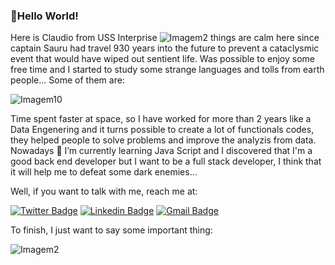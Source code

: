 ### 👋Hello World!

Here is Claudio from USS Interprise ![Imagem2](https://user-images.githubusercontent.com/87623334/137498036-3976e58d-dd8a-405b-a119-fe03f185e0eb.png) things are calm here since captain Sauru had travel 930 years into the future to prevent a cataclysmic event that would have wiped out sentient life. 
Was possible to enjoy some free time and I started to study some strange languages and tolls from earth people...
Some of them are:

![Imagem10](https://user-images.githubusercontent.com/87623334/137501518-e64d9ffc-599a-4c48-ae60-39482251f266.png)

Time spent faster at space, so I have worked for more than 2 years like a Data Engenering and it turns possible to create a lot of functionals codes, they helped people to solve
problems and improve the analyzis from data.
Nowadays  🌱 I’m currently learning Java Script and I discovered that I'm a good back end developer but I want to be a full stack developer, I think that it will help me to
defeat some dark enemies...

Well, if you want to talk with me, reach me at:

[![Twitter Badge](https://img.shields.io/badge/-@ClaudioPonchi-6633cc?style=flat-square&labelColor=6633cc&logo=twitter&logoColor=white&link=https://twitter.com/ClaudioPonchi)](https://twitter.com/ClaudioPonchi) 
[![Linkedin Badge](https://img.shields.io/badge/-Claudio%20Junior-6633cc?style=flat-square&logo=Linkedin&logoColor=white&link=https://www.linkedin.com/in/claudiojpj/)](https://www.linkedin.com/in/claudiojpj/) 
[![Gmail Badge](https://img.shields.io/badge/-claudiojpj@gmail.com-6633cc?style=flat-square&logo=Gmail&logoColor=white&link=mailto:claudiojpj@gmail.com)](mailto:claudiojpj@gmail.com)

To finish, I just want to say some important thing:

![Imagem2](https://user-images.githubusercontent.com/87623334/137506063-f9759d46-ce1e-4756-be04-970eb212e2e7.jpg)

